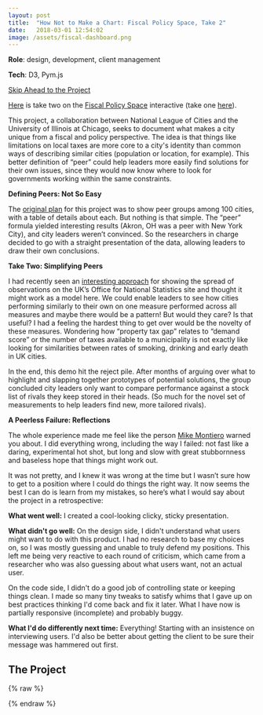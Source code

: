 ```yaml
---
layout: post
title:  "How Not to Make a Chart: Fiscal Policy Space, Take 2"
date:   2018-03-01 12:54:02
image: /assets/fiscal-dashboard.png
---
```


**Role**: design, development, client management

**Tech**: D3, Pym.js

[Skip Ahead to the Project](#the-project)


[Here](https://s3.amazonaws.com/fiscaldashboard/parent.html) is take two on the [Fiscal Policy Space](http://fiscalpolicyspace.greatcities.uic.edu/) interactive (take one [here](/2018/03/01/responsive-map.html)). 

This project, a collaboration between National League of Cities and the University of Illinois at Chicago, seeks to document what makes a city unique from a fiscal and policy perspective. The idea is that things like limitations on local taxes are more core to a city's identity than common ways of describing similar cities (population or location, for example). This better definition of “peer” could help leaders more easily find solutions for their own issues, since they would now know where to look for governments working within the same constraints.

**Defining Peers: Not So Easy**

The [original plan](/2018/03/01/responsive-map.html) for this project was to show peer groups among 100 cities, with a table of details about each. But nothing is that simple. The “peer” formula yielded interesting results (Akron, OH was a peer with New York City), and city leaders weren’t convinced. So the researchers in charge decided to go with a straight presentation of the data, allowing leaders to draw their own conclusions.

**Take Two: Simplifying Peers**

I had recently seen an [interesting approach](https://visual.ons.gov.uk/what-affects-an-areas-healthy-life-expectancy/) for showing the spread of observations on the UK’s Office for National Statistics site and thought it might work as a model here. We could enable leaders to see how cities performing similarly to their own on one measure performed across all measures and maybe there would be a pattern! But would they care? Is that useful? I had a feeling the hardest thing to get over would be the novelty of these measures. Wondering how “property tax gap” relates to “demand score” or the number of taxes available to a municipality is not exactly like looking for similarities between rates of smoking, drinking and early death in UK cities.

In the end, this demo hit the reject pile. After months of arguing over what to highlight and slapping together prototypes of potential solutions, the group concluded city leaders only want to compare performance against a stock list of rivals they keep stored in their heads. (So much for the novel set of measurements to help leaders find new, more tailored rivals).

**A Peerless Failure: Reflections**

The whole experience made me feel like the person [Mike Montiero](https://abookapart.com/products/design-is-a-job) warned you about. I did everything wrong, including the way I failed: not fast like a daring, experimental hot shot, but long and slow with great stubbornness and baseless hope that things might work out.

It was not pretty, and I knew it was wrong at the time but I wasn’t sure how to get to a position where I could do things the right way. It now seems the best I can do is learn from my mistakes, so here’s what I would say about the project in a retrospective:

**What went well:** I created a cool-looking clicky, sticky presentation.

**What didn't go well:** On the design side, I didn't understand what users might want to do with this product. I had no research to base my choices on, so I was mostly guessing and unable to truly defend my positions. This left me being very reactive to each round of criticism, which came from a researcher who was also guessing about what users want, not an actual user.

On the code side, I didn't do a good job of controlling state or keeping things clean. I made so many tiny tweaks to satisfy whims that I gave up on best practices thinking I'd come back and fix it later. What I have now is partially responsive (incomplete) and probably buggy.

**What I'd do differently next time:**
Everything! Starting with an insistence on interviewing users. I'd also be better about getting the client to be sure their message was hammered out first.




## The Project ##
{% raw %}
  <div class="wrapper">
    <div id="iframe-here"></div>
  </div>
  <script src="https://pym.nprapps.org/pym.v1.js" type="text/javascript"></script>
  <script>
      var pymParent = new pym.Parent("iframe-here", "https://s3.amazonaws.com/fiscaldashboard/index.html", {});
  </script>
{% endraw %}



